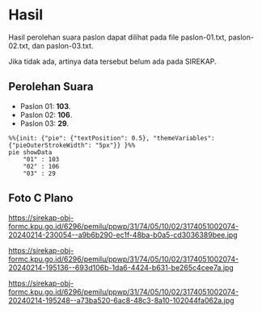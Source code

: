 # Hasil

Hasil perolehan suara paslon dapat dilihat pada file paslon-01.txt, paslon-02.txt, dan paslon-03.txt.

Jika tidak ada, artinya data tersebut belum ada pada SIREKAP.

## Perolehan Suara

 * Paslon 01: **103**.
 * Paslon 02: **106**.
 * Paslon 03: **29**.

```mermaid
%%{init: {"pie": {"textPosition": 0.5}, "themeVariables": {"pieOuterStrokeWidth": "5px"}} }%%
pie showData
    "01" : 103
    "02" : 106
    "03" : 29
```
## Foto C Plano

https://sirekap-obj-formc.kpu.go.id/6296/pemilu/ppwp/31/74/05/10/02/3174051002074-20240214-230054--a9b6b290-ec1f-48ba-b0a5-cd3036389bee.jpg

https://sirekap-obj-formc.kpu.go.id/6296/pemilu/ppwp/31/74/05/10/02/3174051002074-20240214-195136--693d106b-1da6-4424-b631-be265c4cee7a.jpg

https://sirekap-obj-formc.kpu.go.id/6296/pemilu/ppwp/31/74/05/10/02/3174051002074-20240214-195248--a73ba520-6ac8-48c3-8a10-102044fa062a.jpg
